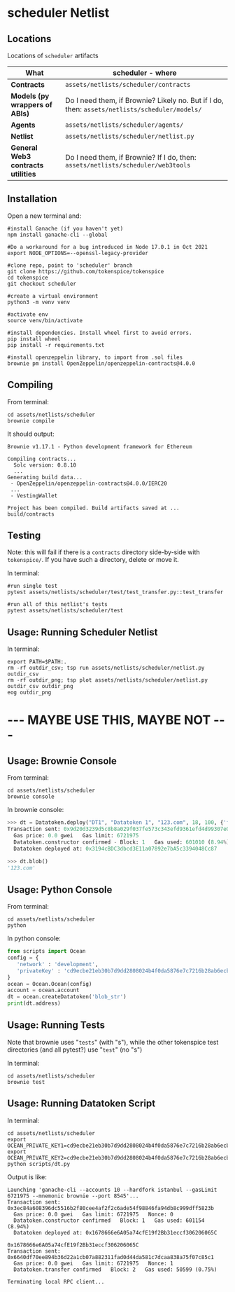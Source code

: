 # scheduler Netlist

## Locations

Locations of `scheduler` artifacts

What                                 | scheduler - where
----                                 | ----           
**Contracts**                        | `assets/netlists/scheduler/contracts`
**Models (py wrappers of ABIs)**     | Do I need them, if Brownie? Likely no. But if I do, then: `assets/netlists/scheduler/models/`
**Agents**                           | `assets/netlists/scheduler/agents/`
**Netlist**                          | `assets/netlists/scheduler/netlist.py`
**General Web3 contracts utilities** | Do I need them, if Brownie? If I do, then: `assets/netlists/scheduler/web3tools`    

## Installation

Open a new terminal and:
```console
#install Ganache (if you haven't yet)
npm install ganache-cli --global

#Do a workaround for a bug introduced in Node 17.0.1 in Oct 2021
export NODE_OPTIONS=--openssl-legacy-provider

#clone repo, point to 'scheduler' branch
git clone https://github.com/tokenspice/tokenspice
cd tokenspice
git checkout scheduler

#create a virtual environment
python3 -m venv venv

#activate env
source venv/bin/activate

#install dependencies. Install wheel first to avoid errors.
pip install wheel
pip install -r requirements.txt

#install openzeppelin library, to import from .sol files
brownie pm install OpenZeppelin/openzeppelin-contracts@4.0.0
```

## Compiling

From terminal:
```console
cd assets/netlists/scheduler
brownie compile
```

It should output:
```text
Brownie v1.17.1 - Python development framework for Ethereum

Compiling contracts...
  Solc version: 0.8.10
  ...
Generating build data...
 - OpenZeppelin/openzeppelin-contracts@4.0.0/IERC20
 ...
 - VestingWallet
 
Project has been compiled. Build artifacts saved at ... build/contracts
```

## Testing

Note: this will fail if there is a `contracts` directory side-by-side with `tokenspice/`. If you have such a directory, delete or move it.

In terminal:
```console
#run single test
pytest assets/netlists/scheduler/test/test_transfer.py::test_transfer

#run all of this netlist's tests
pytest assets/netlists/scheduler/test
```

## Usage: Running Scheduler Netlist

In terminal:
```console
export PATH=$PATH:.
rm -rf outdir_csv; tsp run assets/netlists/scheduler/netlist.py outdir_csv
rm -rf outdir_png; tsp plot assets/netlists/scheduler/netlist.py outdir_csv outdir_png
eog outdir_png
```




# --- MAYBE USE THIS, MAYBE NOT ---

## Usage: Brownie Console

From terminal:
```console
cd assets/netlists/scheduler
brownie console
```

In brownie console:
```python
>>> dt = Datatoken.deploy("DT1", "Datatoken 1", "123.com", 18, 100, {'from': accounts[0]})                                                                                                                 
Transaction sent: 0x9d20d3239d5c8b8a029f037fe573c343efd9361efd4d99307e0f5be7499367ab
  Gas price: 0.0 gwei   Gas limit: 6721975
  Datatoken.constructor confirmed - Block: 1   Gas used: 601010 (8.94%)
  Datatoken deployed at: 0x3194cBDC3dbcd3E11a07892e7bA5c3394048Cc87

>>> dt.blob()                                                                                                                                                                                              
'123.com'
```

## Usage: Python Console

From terminal:
```console
cd assets/netlists/scheduler
python
```

In python console:
```python
from scripts import Ocean
config = {
   'network' : 'development',
   'privateKey' : 'cd9ecbe21eb30b7d9dd2808024b4f0da5876e7c7216b28ab6ecb0ccd1d4c76b7',
}
ocean = Ocean.Ocean(config)
account = ocean.account
dt = ocean.createDatatoken('blob_str')
print(dt.address)
```

## Usage: Running Tests

Note that brownie uses "`tests`" (with "s"), while the other tokenspice test directories (and all pytest?) use "`test`" (no "s")

In terminal:
```console
cd assets/netlists/scheduler
brownie test
```

## Usage: Running Datatoken Script

In terminal:
```console
cd assets/netlists/scheduler
export OCEAN_PRIVATE_KEY1=cd9ecbe21eb30b7d9dd2808024b4f0da5876e7c7216b28ab6ecb0ccd1d4c76b7
export OCEAN_PRIVATE_KEY2=cd9ecbe21eb30b7d9dd2808024b4f0da5876e7c7216b28ab6ecb0ccd1d4c76b8
python scripts/dt.py
```

Output is like:
```text
Launching 'ganache-cli --accounts 10 --hardfork istanbul --gasLimit 6721975 --mnemonic brownie --port 8545'...
Transaction sent: 0x3ec84a608396dc5516b2f80cee4af2f2c6ade54f98846fa94db8c999dff5823b
  Gas price: 0.0 gwei   Gas limit: 6721975   Nonce: 0
  Datatoken.constructor confirmed   Block: 1   Gas used: 601154 (8.94%)
  Datatoken deployed at: 0x1678666e6A05a74cfE19f2Bb31eccf306206065C

0x1678666e6A05a74cfE19f2Bb31eccf306206065C
Transaction sent: 0x6640df70ee894b36d22a1cb07a882311fad0d44da581c7dcaa838a75f07c85c1
  Gas price: 0.0 gwei   Gas limit: 6721975   Nonce: 1
  Datatoken.transfer confirmed   Block: 2   Gas used: 50599 (0.75%)

Terminating local RPC client...
```
